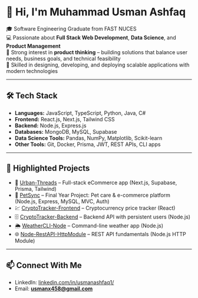 # 👋 Hi, I'm Muhammad Usman Ashfaq  

🎓 Software Engineering Graduate from FAST NUCES  
💻 Passionate about **Full Stack Web Development**, **Data Science**, and **Product Management**  
🧠 Strong interest in **product thinking** – building solutions that balance user needs, business goals, and technical feasibility  
🚀 Skilled in designing, developing, and deploying scalable applications with modern technologies  

---

## 🛠 Tech Stack
- **Languages:** JavaScript, TypeScript, Python, Java, C#  
- **Frontend:** React.js, Next.js, Tailwind CSS  
- **Backend:** Node.js, Express.js  
- **Databases:** MongoDB, MySQL, Supabase  
- **Data Science Tools:** Pandas, NumPy, Matplotlib, Scikit-learn  
- **Other Tools:** Git, Docker, Prisma, JWT, REST APIs, CLI apps  

---

## 🌟 Highlighted Projects 
- 🛒 [Urban-Threads](https://github.com/Usmanashfaq1/Urban-Threads) – Full-stack eCommerce app (Next.js, Supabase, Prisma, Tailwind)  
- 🐾 [PetSync](https://github.com/Usmanashfaq1/PetSync) – Final Year Project: Pet care & e-commerce platform (Node.js, Express, MySQL, MVC, Auth)  
- 💹 [CryptoTracker-Frontend](https://github.com/Usmanashfaq1/CryptoTracker-Frontend) – Cryptocurrency price tracker (React)  
- 🗄 [CryptoTracker-Backend](https://github.com/Usmanashfaq1/CryptoTracker-Backend) – Backend API with persistent users (Node.js)  
- 🌦 [WeatherCLI-Node](https://github.com/Usmanashfaq1/WeatherCLI-Node) – Command-line weather app (Node.js)  
- 🌐 [Node-RestAPI-HttpModule](https://github.com/Usmanashfaq1/Node-RestAPI-HttpModule) – REST API fundamentals (Node.js HTTP Module)  

---

## 📫 Connect With Me
- LinkedIn: [linkedin.com/in/usmanashfaq1/](#)  
- Email: **usmanx458@gmail.com**  
